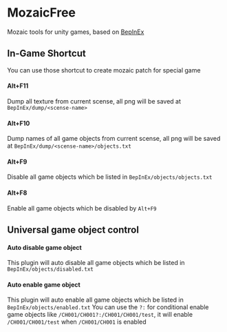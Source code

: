 # MozaicFree
Mozaic tools for unity games, based on [BepInEx](https://github.com/BepInEx/BepInEx)

## In-Game Shortcut
You can use those shortcut to create mozaic patch for special game

#### Alt+F11
Dump all texture from current scense, all png will be saved at `BepInEx/dump/<scense-name>`
#### Alt+F10
Dump names of all game objects from current scense, all png will be saved at `BepInEx/dump/<scense-name>/objects.txt`
#### Alt+F9
Disable all game objects which be listed in `BepInEx/objects/objects.txt`
#### Alt+F8
Enable all game objects which be disabled by `Alt+F9`

## Universal game object control
#### Auto disable game object
This plugin will auto disable all game objects which be listed in `BepInEx/objects/disabled.txt`
#### Auto enable game object
This plugin will auto enable all game objects which be listed in `BepInEx/objects/enabled.txt`
You can use the `?:` for conditional enable game objects like `/CH001/CH001?:/CH001/CH001/test`, it will enable `/CH001/CH001/test` when `/CH001/CH001` is enabled
